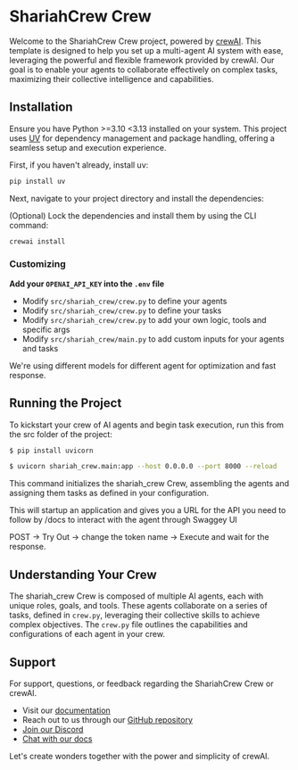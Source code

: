 # ShariahCrew Crew

Welcome to the ShariahCrew Crew project, powered by [crewAI](https://crewai.com). This template is designed to help you set up a multi-agent AI system with ease, leveraging the powerful and flexible framework provided by crewAI. Our goal is to enable your agents to collaborate effectively on complex tasks, maximizing their collective intelligence and capabilities.

## Installation

Ensure you have Python >=3.10 <3.13 installed on your system. This project uses [UV](https://docs.astral.sh/uv/) for dependency management and package handling, offering a seamless setup and execution experience.

First, if you haven't already, install uv:

```bash
pip install uv
```

Next, navigate to your project directory and install the dependencies:

(Optional) Lock the dependencies and install them by using the CLI command:
```bash
crewai install
```
### Customizing

**Add your `OPENAI_API_KEY` into the `.env` file**

- Modify `src/shariah_crew/crew.py` to define your agents
- Modify `src/shariah_crew/crew.py` to define your tasks
- Modify `src/shariah_crew/crew.py` to add your own logic, tools and specific args
- Modify `src/shariah_crew/main.py` to add custom inputs for your agents and tasks

We're using different models for different agent for optimization and fast response.

## Running the Project

To kickstart your crew of AI agents and begin task execution, run this from the src folder of the project:

```bash
$ pip install uvicorn
```

```bash
$ uvicorn shariah_crew.main:app --host 0.0.0.0 --port 8000 --reload
```
This command initializes the shariah_crew Crew, assembling the agents and assigning them tasks as defined in your configuration.

This will startup an application and gives you a URL for the API you need to follow by /docs to interact with the agent through Swaggey UI

POST -> Try Out -> change the token name -> Execute and wait for the response.

## Understanding Your Crew

The shariah_crew Crew is composed of multiple AI agents, each with unique roles, goals, and tools. These agents collaborate on a series of tasks, defined in `crew.py`, leveraging their collective skills to achieve complex objectives. The `crew.py` file outlines the capabilities and configurations of each agent in your crew.

## Support

For support, questions, or feedback regarding the ShariahCrew Crew or crewAI.
- Visit our [documentation](https://docs.crewai.com)
- Reach out to us through our [GitHub repository](https://github.com/joaomdmoura/crewai)
- [Join our Discord](https://discord.com/invite/X4JWnZnxPb)
- [Chat with our docs](https://chatg.pt/DWjSBZn)

Let's create wonders together with the power and simplicity of crewAI.
